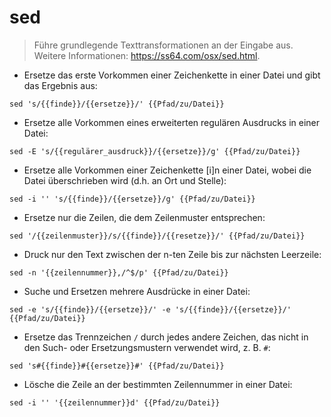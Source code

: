 # sed

> Führe grundlegende Texttransformationen an der Eingabe aus.
> Weitere Informationen: <https://ss64.com/osx/sed.html>.

- Ersetze das erste Vorkommen einer Zeichenkette in einer Datei und gibt das Ergebnis aus:

`sed 's/{{finde}}/{{ersetze}}/' {{Pfad/zu/Datei}}`

- Ersetze alle Vorkommen eines erweiterten regulären Ausdrucks in einer Datei:

`sed -E 's/{{regulärer_ausdruck}}/{{ersetze}}/g' {{Pfad/zu/Datei}}`

- Ersetze alle Vorkommen einer Zeichenkette [i]n einer Datei, wobei die Datei überschrieben wird (d.h. an Ort und Stelle):

`sed -i '' 's/{{finde}}/{{ersetze}}/g' {{Pfad/zu/Datei}}`

- Ersetze nur die Zeilen, die dem Zeilenmuster entsprechen:

`sed '/{{zeilenmuster}}/s/{{finde}}/{{resetze}}/' {{Pfad/zu/Datei}}`

- Druck nur den Text zwischen der n-ten Zeile bis zur nächsten Leerzeile:

`sed -n '{{zeilennummer}},/^$/p' {{Pfad/zu/Datei}}`

- Suche und Ersetzen mehrere Ausdrücke in einer Datei:

`sed -e 's/{{finde}}/{{ersetze}}/' -e 's/{{finde}}/{{ersetze}}/' {{Pfad/zu/Datei}}`

- Ersetze das Trennzeichen `/` durch jedes andere Zeichen, das nicht in den Such- oder Ersetzungsmustern verwendet wird, z. B. `#`:

`sed 's#{{finde}}#{{ersetze}}#' {{Pfad/zu/Datei}}`

- Lösche die Zeile an der bestimmten Zeilennummer in einer Datei:

`sed -i '' '{{zeilennummer}}d' {{Pfad/zu/Datei}}`
